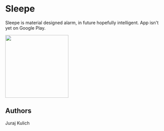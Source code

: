 # Sleepe
Sleepe is material designed alarm, in future hopefully intelligent.
App isn't yet on Google Play.


<img src="https://i.imgur.com/zOWBqkg.png" width="200">


## Authors
Juraj Kulich
